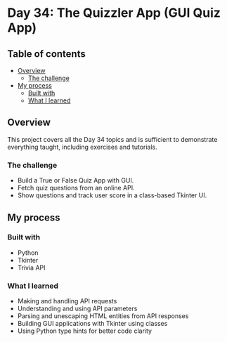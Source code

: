 # Day 34: The Quizzler App (GUI Quiz App)

## Table of contents

- [Overview](#overview)
  - [The challenge](#the-challenge)
- [My process](#my-process)
  - [Built with](#built-with)
  - [What I learned](#what-i-learned)

## Overview

This project covers all the Day 34 topics and is sufficient to demonstrate everything taught, including exercises and tutorials.

### The challenge

- Build a True or False Quiz App with GUI.
- Fetch quiz questions from an online API.
- Show questions and track user score in a class-based Tkinter UI.

## My process

### Built with

- Python
- Tkinter
- Trivia API

### What I learned

- Making and handling API requests
- Understanding and using API parameters
- Parsing and unescaping HTML entities from API responses
- Building GUI applications with Tkinter using classes
- Using Python type hints for better code clarity
